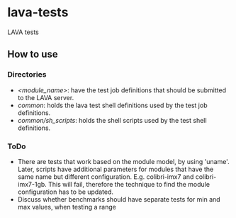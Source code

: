 # lava-tests
LAVA tests

## How to use

### Directories

- *<module_name>*: have the test job definitions that should be submitted to the LAVA server.
- *common*: holds the lava test shell definitions used by the test job definitions.
- *common/sh_scripts*: holds the shell scripts used by the test shell definitions.

### ToDo

- There are tests that work based on the module model, by using 'uname'. Later, scripts have additional
parameters for modules that have the same name but different configuration. E.g. colibri-imx7 and
colibri-imx7-1gb. This will fail, therefore the technique to find the module configuration has to
be updated.
-  Discuss whether benchmarks should have separate tests for min and max values, when testing a range
